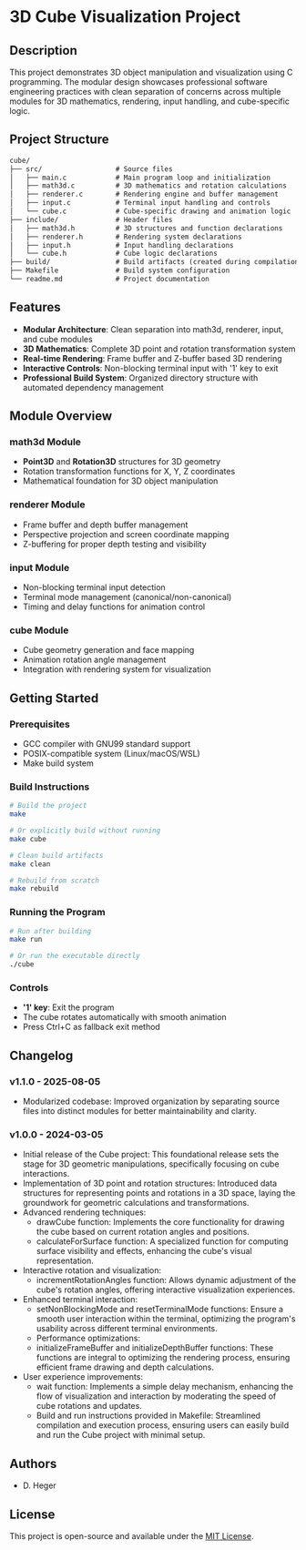 
# 3D Cube Visualization Project

## Description

This project demonstrates 3D object manipulation and visualization using C programming. The modular design showcases professional software engineering practices with clean separation of concerns across multiple modules for 3D mathematics, rendering, input handling, and cube-specific logic.

## Project Structure

```txt
cube/
├── src/                  # Source files
│   ├── main.c            # Main program loop and initialization
│   ├── math3d.c          # 3D mathematics and rotation calculations
│   ├── renderer.c        # Rendering engine and buffer management
│   ├── input.c           # Terminal input handling and controls
│   └── cube.c            # Cube-specific drawing and animation logic
├── include/              # Header files
│   ├── math3d.h          # 3D structures and function declarations
│   ├── renderer.h        # Rendering system declarations
│   ├── input.h           # Input handling declarations
│   └── cube.h            # Cube logic declarations
├── build/                # Build artifacts (created during compilation)
├── Makefile              # Build system configuration
└── readme.md             # Project documentation
```

## Features

- **Modular Architecture**: Clean separation into math3d, renderer, input, and cube modules
- **3D Mathematics**: Complete 3D point and rotation transformation system
- **Real-time Rendering**: Frame buffer and Z-buffer based 3D rendering
- **Interactive Controls**: Non-blocking terminal input with '1' key to exit
- **Professional Build System**: Organized directory structure with automated dependency management

## Module Overview

### math3d Module

- **Point3D** and **Rotation3D** structures for 3D geometry
- Rotation transformation functions for X, Y, Z coordinates
- Mathematical foundation for 3D object manipulation

### renderer Module

- Frame buffer and depth buffer management
- Perspective projection and screen coordinate mapping
- Z-buffering for proper depth testing and visibility

### input Module

- Non-blocking terminal input detection
- Terminal mode management (canonical/non-canonical)
- Timing and delay functions for animation control

### cube Module

- Cube geometry generation and face mapping
- Animation rotation angle management  
- Integration with rendering system for visualization

## Getting Started

### Prerequisites

- GCC compiler with GNU99 standard support
- POSIX-compatible system (Linux/macOS/WSL)
- Make build system

### Build Instructions

```bash
# Build the project
make

# Or explicitly build without running
make cube

# Clean build artifacts
make clean

# Rebuild from scratch
make rebuild
```

### Running the Program

```bash
# Run after building
make run

# Or run the executable directly
./cube
```

### Controls

- **'1' key**: Exit the program
- The cube rotates automatically with smooth animation
- Press Ctrl+C as fallback exit method

## Changelog

### v1.1.0 - 2025-08-05

- Modularized codebase: Improved organization by separating source files into distinct modules for better maintainability and clarity.

### v1.0.0 - 2024-03-05

- Initial release of the Cube project: This foundational release sets the stage for 3D geometric manipulations, specifically focusing on cube interactions.
- Implementation of 3D point and rotation structures: Introduced data structures for representing points and rotations in a 3D space, laying the groundwork for geometric calculations and transformations.
- Advanced rendering techniques:
  - drawCube function: Implements the core functionality for drawing the cube based on current rotation angles and positions.
  - calculateForSurface function: A specialized function for computing surface visibility and effects, enhancing the cube's visual representation.
- Interactive rotation and visualization:
  - incrementRotationAngles function: Allows dynamic adjustment of the cube's rotation angles, offering interactive visualization experiences.
- Enhanced terminal interaction:
  - setNonBlockingMode and resetTerminalMode functions: Ensure a smooth user interaction within the terminal, optimizing the program's usability across different terminal environments.
  - Performance optimizations:
  - initializeFrameBuffer and initializeDepthBuffer functions: These functions are integral to optimizing the rendering process, ensuring efficient frame drawing and depth calculations.
- User experience improvements:
  - wait function: Implements a simple delay mechanism, enhancing the flow of visualization and interaction by moderating the speed of cube rotations and updates.
  - Build and run instructions provided in Makefile: Streamlined compilation and execution process, ensuring users can easily build and run the Cube project with minimal setup.

## Authors

- D. Heger

## License

This project is open-source and available under the [MIT License](LICENSE).
